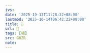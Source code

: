 ```yaml
---
ivs:
date: '2025-10-13T11:28:32+08:00'
lastmod: '2025-10-14T06:42:22+08:00'
title: 󰝠
url: 󰝠
tags: [楊]
src: GHZR
note:
---
```

